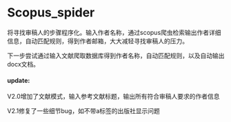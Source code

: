 # Scopus_spider

将寻找审稿人的步骤程序化。输入作者名称，通过scopus爬虫检索输出作者详细信息，自动匹配规则，得到作者邮箱，大大减轻寻找审稿人的压力。

下一步尝试通过输入文献爬取数据库得到作者名称，自动匹配规则，以及自动输出docx文档。

#### update:
V2.0增加了文献模式，输入参考文献标题，输出所有符合审稿人要求的作者信息

V2.1修复了一些细节bug，如不带a标签的出版社显示问题
